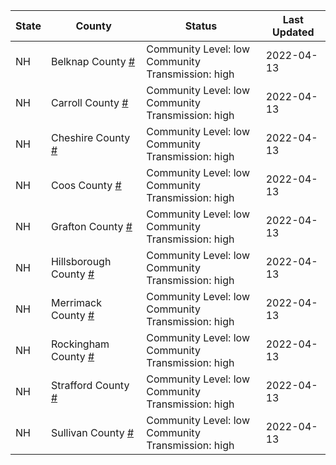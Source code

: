 State | County | Status | Last Updated
--- | --- | --- | --- 
NH | Belknap County <a href="#belknap_county">#</a> | <a name="belknap_county"></a>Community Level: low<br/>Community Transmission: high | 2022-04-13
NH | Carroll County <a href="#carroll_county">#</a> | <a name="carroll_county"></a>Community Level: low<br/>Community Transmission: high | 2022-04-13
NH | Cheshire County <a href="#cheshire_county">#</a> | <a name="cheshire_county"></a>Community Level: low<br/>Community Transmission: high | 2022-04-13
NH | Coos County <a href="#coos_county">#</a> | <a name="coos_county"></a>Community Level: low<br/>Community Transmission: high | 2022-04-13
NH | Grafton County <a href="#grafton_county">#</a> | <a name="grafton_county"></a>Community Level: low<br/>Community Transmission: high | 2022-04-13
NH | Hillsborough County <a href="#hillsborough_county">#</a> | <a name="hillsborough_county"></a>Community Level: low<br/>Community Transmission: high | 2022-04-13
NH | Merrimack County <a href="#merrimack_county">#</a> | <a name="merrimack_county"></a>Community Level: low<br/>Community Transmission: high | 2022-04-13
NH | Rockingham County <a href="#rockingham_county">#</a> | <a name="rockingham_county"></a>Community Level: low<br/>Community Transmission: high | 2022-04-13
NH | Strafford County <a href="#strafford_county">#</a> | <a name="strafford_county"></a>Community Level: low<br/>Community Transmission: high | 2022-04-13
NH | Sullivan County <a href="#sullivan_county">#</a> | <a name="sullivan_county"></a>Community Level: low<br/>Community Transmission: high | 2022-04-13
